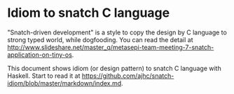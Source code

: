 Idiom to snatch C language
==========================

"Snatch-driven development" is a style to copy the design by C language to strong typed world,
while dogfooding.
You can read the detail at http://www.slideshare.net/master_q/metasepi-team-meeting-7-snatch-application-on-tiny-os.

This document shows idiom (or design pattern) to snatch C language with Haskell.
Start to read it at https://github.com/ajhc/snatch-idiom/blob/master/markdown/index.md.

